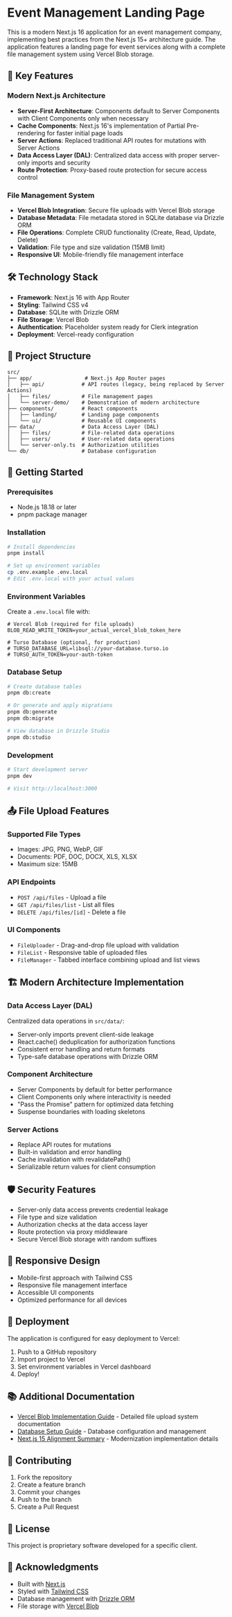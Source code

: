 # Event Management Landing Page

This is a modern Next.js 16 application for an event management company, implementing best practices from the Next.js 15+ architecture guide. The application features a landing page for event services along with a complete file management system using Vercel Blob storage.

## 🚀 Key Features

### Modern Next.js Architecture
- **Server-First Architecture**: Components default to Server Components with Client Components only when necessary
- **Cache Components**: Next.js 16's implementation of Partial Pre-rendering for faster initial page loads
- **Server Actions**: Replaced traditional API routes for mutations with Server Actions
- **Data Access Layer (DAL)**: Centralized data access with proper server-only imports and security
- **Route Protection**: Proxy-based route protection for secure access control

### File Management System
- **Vercel Blob Integration**: Secure file uploads with Vercel Blob storage
- **Database Metadata**: File metadata stored in SQLite database via Drizzle ORM
- **File Operations**: Complete CRUD functionality (Create, Read, Update, Delete)
- **Validation**: File type and size validation (15MB limit)
- **Responsive UI**: Mobile-friendly file management interface

## 🛠️ Technology Stack

- **Framework**: Next.js 16 with App Router
- **Styling**: Tailwind CSS v4
- **Database**: SQLite with Drizzle ORM
- **File Storage**: Vercel Blob
- **Authentication**: Placeholder system ready for Clerk integration
- **Deployment**: Vercel-ready configuration

## 📁 Project Structure

```
src/
├── app/                 # Next.js App Router pages
│   ├── api/            # API routes (legacy, being replaced by Server Actions)
│   ├── files/          # File management pages
│   └── server-demo/    # Demonstration of modern architecture
├── components/         # React components
│   ├── landing/        # Landing page components
│   └── ui/             # Reusable UI components
├── data/               # Data Access Layer (DAL)
│   ├── files/          # File-related data operations
│   ├── users/          # User-related data operations
│   └── server-only.ts  # Authorization utilities
└── db/                 # Database configuration
```

## 🚀 Getting Started

### Prerequisites
- Node.js 18.18 or later
- pnpm package manager

### Installation
```bash
# Install dependencies
pnpm install

# Set up environment variables
cp .env.example .env.local
# Edit .env.local with your actual values
```

### Environment Variables
Create a `.env.local` file with:
```env
# Vercel Blob (required for file uploads)
BLOB_READ_WRITE_TOKEN=your_actual_vercel_blob_token_here

# Turso Database (optional, for production)
# TURSO_DATABASE_URL=libsql://your-database.turso.io
# TURSO_AUTH_TOKEN=your-auth-token
```

### Database Setup
```bash
# Create database tables
pnpm db:create

# Or generate and apply migrations
pnpm db:generate
pnpm db:migrate

# View database in Drizzle Studio
pnpm db:studio
```

### Development
```bash
# Start development server
pnpm dev

# Visit http://localhost:3000
```

## 📤 File Upload Features

### Supported File Types
- Images: JPG, PNG, WebP, GIF
- Documents: PDF, DOC, DOCX, XLS, XLSX
- Maximum size: 15MB

### API Endpoints
- `POST /api/files` - Upload a file
- `GET /api/files/list` - List all files
- `DELETE /api/files/[id]` - Delete a file

### UI Components
- `FileUploader` - Drag-and-drop file upload with validation
- `FileList` - Responsive table of uploaded files
- `FileManager` - Tabbed interface combining upload and list views

## 🏗️ Modern Architecture Implementation

### Data Access Layer (DAL)
Centralized data operations in `src/data/`:
- Server-only imports prevent client-side leakage
- React.cache() deduplication for authorization functions
- Consistent error handling and return formats
- Type-safe database operations with Drizzle ORM

### Component Architecture
- Server Components by default for better performance
- Client Components only where interactivity is needed
- "Pass the Promise" pattern for optimized data fetching
- Suspense boundaries with loading skeletons

### Server Actions
- Replace API routes for mutations
- Built-in validation and error handling
- Cache invalidation with revalidatePath()
- Serializable return values for client consumption

## 🛡️ Security Features

- Server-only data access prevents credential leakage
- File type and size validation
- Authorization checks at the data access layer
- Route protection via proxy middleware
- Secure Vercel Blob storage with random suffixes

## 📱 Responsive Design

- Mobile-first approach with Tailwind CSS
- Responsive file management interface
- Accessible UI components
- Optimized performance for all devices

## 🚀 Deployment

The application is configured for easy deployment to Vercel:

1. Push to a GitHub repository
2. Import project to Vercel
3. Set environment variables in Vercel dashboard
4. Deploy!

## 📚 Additional Documentation

- [Vercel Blob Implementation Guide](./README-VERCEL-BLOB.md) - Detailed file upload system documentation
- [Database Setup Guide](./guide/database-setup.md) - Database configuration and management
- [Next.js 15 Alignment Summary](./NEXTJS15_ALIGNMENT_SUMMARY.md) - Modernization implementation details

## 🤝 Contributing

1. Fork the repository
2. Create a feature branch
3. Commit your changes
4. Push to the branch
5. Create a Pull Request

## 📄 License

This project is proprietary software developed for a specific client.

## 🙏 Acknowledgments

- Built with [Next.js](https://nextjs.org)
- Styled with [Tailwind CSS](https://tailwindcss.com)
- Database management with [Drizzle ORM](https://orm.drizzle.team)
- File storage with [Vercel Blob](https://vercel.com/docs/storage/vercel-blob)